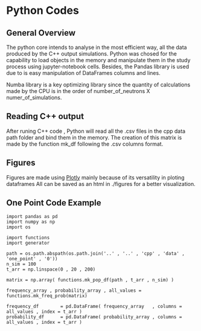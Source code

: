 # Python Codes

## General Overview

The python core intends to analyse in the most efficient way, all the data produced by the C++ output simulations. Python was chosed for the capability to load objects in the memory and manipulate them in the study process using jupyter-notebook cells. Besides, the Pandas library is used due to is easy manipulation of DataFrames columns and lines.

Numba library is a key optimizing library since the quantity of calculations made by the CPU is in the order of number_of_neutrons X numer_of_simulations.

## Reading C++ output

After runing C++ code , Python will read all the .csv files in the cpp data path folder and bind them in the memory. The creation of this matrix is made by the function mk_df following the .csv columns format.

## Figures

Figures are made using [Plotly](https://plotly.com/python/) mainly because of its versatility in ploting dataframes
All can be saved as an html in ./figures for a better visualization.

## One Point Code Example

```{code}
import pandas as pd
import numpy as np
import os

import functions
import generator

path = os.path.abspath(os.path.join('..' , '..' , 'cpp' , 'data' , 'one_point' , '0'))
n_sim = 100
t_arr = np.linspace(0 , 20 , 200)

matrix = np.array( functions.mk_pop_df(path , t_arr , n_sim) )

frequency_array , probability_array , all_values = functions.mk_freq_prob(matrix)

frequency_df        = pd.DataFrame( frequency_array   , columns = all_values , index = t_arr )
probability_df      = pd.DataFrame( probability_array , columns = all_values , index = t_arr )
```

